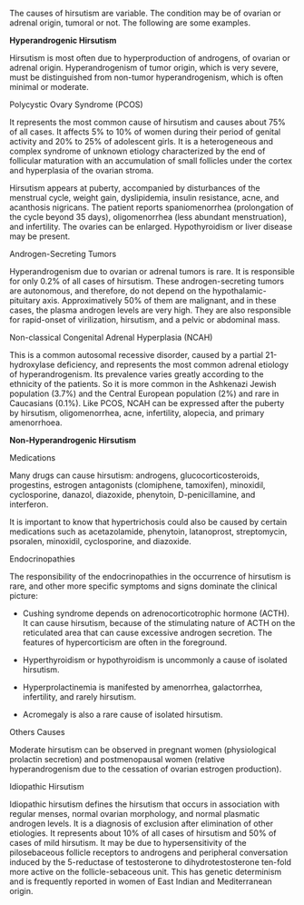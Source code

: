 The causes of hirsutism are variable. The condition may be of ovarian or adrenal origin, tumoral or not. The following are some examples.

**Hyperandrogenic Hirsutism**

Hirsutism is most often due to hyperproduction of androgens, of ovarian or adrenal origin. Hyperandrogenism of tumor origin, which is very severe, must be distinguished from non-tumor hyperandrogenism, which is often minimal or moderate.

Polycystic Ovary Syndrome (PCOS)

It represents the most common cause of hirsutism and causes about 75% of all cases. It affects 5% to 10% of women during their period of genital activity and 20% to 25% of adolescent girls. It is a heterogeneous and complex syndrome of unknown etiology characterized by the end of follicular maturation with an accumulation of small follicles under the cortex and hyperplasia of the ovarian stroma.

Hirsutism appears at puberty, accompanied by disturbances of the menstrual cycle, weight gain, dyslipidemia, insulin resistance, acne, and acanthosis nigricans. The patient reports spaniomenorrhea (prolongation of the cycle beyond 35 days), oligomenorrhea (less abundant menstruation), and infertility. The ovaries can be enlarged. Hypothyroidism or liver disease may be present.

Androgen-Secreting Tumors

Hyperandrogenism due to ovarian or adrenal tumors is rare. It is responsible for only 0.2% of all cases of hirsutism. These androgen-secreting tumors are autonomous, and therefore, do not depend on the hypothalamic-pituitary axis. Approximatively 50% of them are malignant, and in these cases, the plasma androgen levels are very high. They are also responsible for rapid-onset of virilization, hirsutism, and a pelvic or abdominal mass.

Non-classical Congenital Adrenal Hyperplasia (NCAH)

This is a common autosomal recessive disorder, caused by a partial 21-hydroxylase deficiency, and represents the most common adrenal etiology of hyperandrogenism. Its prevalence varies greatly according to the ethnicity of the patients. So it is more common in the Ashkenazi Jewish population (3.7%) and the Central European population (2%) and rare in Caucasians (0.1%). Like PCOS, NCAH can be expressed after the puberty by hirsutism, oligomenorrhea, acne, infertility, alopecia, and primary amenorrhoea.

**Non-Hyperandrogenic Hirsutism**

Medications

Many drugs can cause hirsutism: androgens, glucocorticosteroids, progestins, estrogen antagonists (clomiphene, tamoxifen), minoxidil, cyclosporine, danazol, diazoxide, phenytoin, D-penicillamine, and interferon.

It is important to know that hypertrichosis could also be caused by certain medications such as acetazolamide, phenytoin, latanoprost, streptomycin, psoralen, minoxidil, cyclosporine, and diazoxide.

Endocrinopathies

The responsibility of the endocrinopathies in the occurrence of hirsutism is rare, and other more specific symptoms and signs dominate the clinical picture:

- Cushing syndrome depends on adrenocorticotrophic hormone (ACTH). It can cause hirsutism, because of the stimulating nature of ACTH on the reticulated area that can cause excessive androgen secretion. The features of hypercorticism are often in the foreground.

- Hyperthyroidism or hypothyroidism is uncommonly a cause of isolated hirsutism.

- Hyperprolactinemia is manifested by amenorrhea, galactorrhea, infertility, and rarely hirsutism.

- Acromegaly is also a rare cause of isolated hirsutism.

Others Causes

Moderate hirsutism can be observed in pregnant women (physiological prolactin secretion) and postmenopausal women (relative hyperandrogenism due to the cessation of ovarian estrogen production).

Idiopathic Hirsutism

Idiopathic hirsutism defines the hirsutism that occurs in association with regular menses, normal ovarian morphology, and normal plasmatic androgen levels. It is a diagnosis of exclusion after elimination of other etiologies. It represents about 10% of all cases of hirsutism and 50% of cases of mild hirsutism. It may be due to hypersensitivity of the pilosebaceous follicle receptors to androgens and peripheral conversation induced by the 5-reductase of testosterone to dihydrotestosterone ten-fold more active on the follicle-sebaceous unit. This has genetic determinism and is frequently reported in women of East Indian and Mediterranean origin.